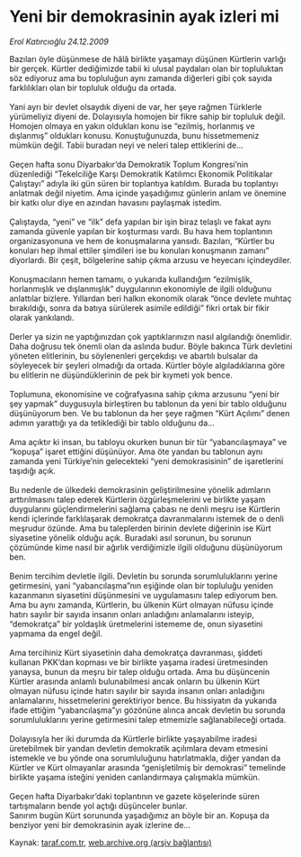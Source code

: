 # Yeni bir demokrasinin ayak izleri mi

*Erol Katırcıoğlu 24.12.2009*

<div class="yazi">Bazıları öyle düşünmese de hâlâ birlikte yaşamayı düşünen Kürtlerin varlığı bir gerçek. Kürtler dediğimizde tabii ki ulusal paydaları olan bir topluluktan söz ediyoruz ama bu topluluğun aynı zamanda diğerleri gibi çok sayıda farklılıkları olan bir topluluk olduğu da ortada. <br/><br/>Yani ayrı bir devlet olsaydık diyeni de var, her şeye rağmen Türklerle yürümeliyiz diyeni de. Dolayısıyla homojen bir fikre sahip bir topluluk değil. Homojen olmaya en yakın oldukları konu ise “ezilmiş, horlanmış ve dışlanmış” oldukları konusu. Konuştuğunuzda, bunu hissetmemeniz mümkün değil. Tabii buradan neyi ve neleri talep ettiklerini de... <br/><br/>Geçen hafta sonu Diyarbakır’da Demokratik Toplum Kongresi’nin düzenlediği “Tekelciliğe Karşı Demokratik Katılımcı Ekonomik Politikalar Çalıştayı” adıyla iki gün süren bir toplantıya katıldım. Burada bu toplantıyı anlatmak değil niyetim. Ama içinde yaşadığımız günlerin anlam ve önemine bir katkı olur diye en azından havasını paylaşmak istedim. <br/><br/>Çalıştayda, “yeni” ve “ilk” defa yapılan bir işin biraz telaşlı ve fakat aynı zamanda güvenle yapılan bir koşturması vardı. Bu hava hem toplantının organizasyonuna ve hem de konuşmalarına yansıdı. Bazıları, “Kürtler bu konuları hep ihmal ettiler şimdileri ise bu konuları konuşmanın zamanı” diyorlardı. Bir çeşit, bölgelerine sahip çıkma arzusu ve heyecanı içindeydiler. <br/><br/>Konuşmacıların hemen tamamı, o yukarıda kullandığım “ezilmişlik, horlanmışlık ve dışlanmışlık” duygularının ekonomiyle de ilgili olduğunu anlattılar bizlere. Yıllardan beri halkın ekonomik olarak “önce devlete muhtaç bırakıldığı, sonra da batıya sürülerek asimile edildiği” fikri ortak bir fikir olarak yankılandı. <br/><br/>Derler ya sizin ne yaptığınızdan çok yaptıklarınızın nasıl algılandığı önemlidir. Daha doğrusu tek önemli olan da aslında budur. Böyle bakınca Türk devletini yöneten elitlerinin, bu söylenenleri gerçekdışı ve abartılı bulsalar da söyleyecek bir şeyleri olmadığı da ortada. Kürtler böyle algıladıklarına göre bu elitlerin ne düşündüklerinin de pek bir kıymeti yok bence. <br/><br/>Toplumuna, ekonomisine ve coğrafyasına sahip çıkma arzusunu “yeni bir şey yapmak” duygusuyla birleştiren bu tablonun da yeni bir tablo olduğunu düşünüyorum ben. Ve bu tablonun da her şeye rağmen “Kürt Açılımı” denen adımın yarattığı ya da tetiklediği bir tablo olduğunu da... <br/><br/>Ama açıktır ki insan, bu tabloyu okurken bunun bir tür “yabancılaşmaya” ve “kopuşa” işaret ettiğini düşünüyor. Ama öte yandan bu tablonun aynı zamanda yeni Türkiye’nin gelecekteki “yeni demokrasisinin” de işaretlerini taşıdığı açık. <br/><br/>Bu nedenle de ülkedeki demokrasinin geliştirilmesine yönelik adımların arttırılmasını talep ederek Kürtlerin özgürleşmelerini ve birlikte yaşam duygularını güçlendirmelerini sağlama çabası ne denli meşru ise Kürtlerin kendi içlerinde farklılaşarak demokratça davranmalarını istemek de o denli meşrudur özünde. Ama bu taleplerden birinin devlete diğerinin ise Kürt siyasetine yönelik olduğu açık. Buradaki asıl sorunun, bu sorunun çözümünde kime nasıl bir ağırlık verdiğimizle ilgili olduğunu düşünüyorum ben. <br/><br/>Benim tercihim devletle ilgili. Devletin bu sorunda sorumluluklarını yerine getirmesini, yani “yabancılaşma”nın eşiğinde olan bir topluluğu yeniden kazanmanın siyasetini düşünmesini ve uygulamasını talep ediyorum ben. Ama bu aynı zamanda, Kürtlerin, bu ülkenin Kürt olmayan nüfusu içinde hatırı sayılır bir sayıda insanın onları anladığını anlamalarını isteyip, “demokratça” bir yoldaşlık üretmelerini istememe de, onun siyasetini yapmama da engel değil. <br/><br/>Ama tercihiniz Kürt siyasetinin daha demokratça davranması, şiddeti kullanan PKK’dan kopması ve bir birlikte yaşama iradesi üretmesinden yanaysa, bunun da meşru bir talep olduğu ortada. Ama bu düşüncenin Kürtler arasında anlamlı bulunabilmesi ancak onların bu ülkenin Kürt olmayan nüfusu içinde hatırı sayılır bir sayıda insanın onları anladığını anlamalarını, hissetmelerini gerektiriyor bence. Bu hissiyatın da yukarıda ifade ettiğim “yabancılaşma”yı gözönüne alınca ancak devletin bu sorunda sorumluluklarını yerine getirmesini talep etmemizle sağlanabileceği ortada. <br/><br/>Dolayısıyla her iki durumda da Kürtlerle birlikte yaşayabilme iradesi üretebilmek bir yandan devletin demokratik açılımlara devam etmesini istemekle ve bu yönde ona sorumluluğunu hatırlatmakla, diğer yandan da Kürtler ve Kürt olmayanlar arasında “genişletilmiş bir demokrasi” temelinde birlikte yaşama isteğini yeniden canlandırmaya çalışmakla mümkün. <br/><br/>Geçen hafta Diyarbakır’daki toplantının ve gazete köşelerinde süren tartışmaların bende yol açtığı düşünceler bunlar. <br/>Sanırım bugün Kürt sorununda yaşadığımız an böyle bir an. Kopuşa da benziyor yeni bir demokrasinin ayak izlerine de...
              </div>

Kaynak: [taraf.com.tr](http://taraf.com.tr:80/makale/9194.htm), [web.archive.org (arşiv bağlantısı)](http://web.archive.org/web/20100315122340/http://taraf.com.tr:80/makale/9194.htm)
